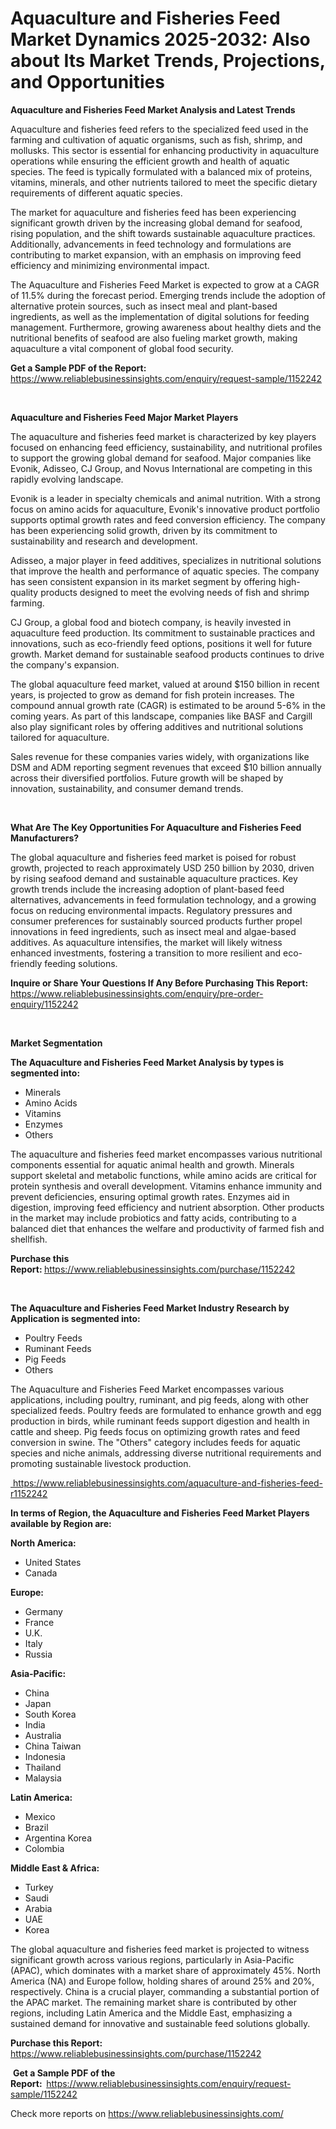 <p><h1>Aquaculture and Fisheries Feed Market Dynamics 2025-2032: Also about Its Market Trends, Projections, and Opportunities</h1></p><p><strong>Aquaculture and Fisheries Feed Market Analysis and Latest Trends</strong></p>
<p><p>Aquaculture and fisheries feed refers to the specialized feed used in the farming and cultivation of aquatic organisms, such as fish, shrimp, and mollusks. This sector is essential for enhancing productivity in aquaculture operations while ensuring the efficient growth and health of aquatic species. The feed is typically formulated with a balanced mix of proteins, vitamins, minerals, and other nutrients tailored to meet the specific dietary requirements of different aquatic species.</p><p>The market for aquaculture and fisheries feed has been experiencing significant growth driven by the increasing global demand for seafood, rising population, and the shift towards sustainable aquaculture practices. Additionally, advancements in feed technology and formulations are contributing to market expansion, with an emphasis on improving feed efficiency and minimizing environmental impact.</p><p>The Aquaculture and Fisheries Feed Market is expected to grow at a CAGR of 11.5% during the forecast period. Emerging trends include the adoption of alternative protein sources, such as insect meal and plant-based ingredients, as well as the implementation of digital solutions for feeding management. Furthermore, growing awareness about healthy diets and the nutritional benefits of seafood are also fueling market growth, making aquaculture a vital component of global food security.</p></p>
<p><strong>Get a Sample PDF of the Report:&nbsp;</strong> <a href="https://www.reliablebusinessinsights.com/enquiry/request-sample/1152242?utm_campaign=2276&utm_medium=2&utm_source=Github&utm_content=ia&utm_term=04042025&utm_id=aquaculture-and-fisheries-feed">https://www.reliablebusinessinsights.com/enquiry/request-sample/1152242</a></p>
<p>&nbsp;</p>
<p><strong>Aquaculture and Fisheries Feed Major Market Players</strong></p>
<p><p>The aquaculture and fisheries feed market is characterized by key players focused on enhancing feed efficiency, sustainability, and nutritional profiles to support the growing global demand for seafood. Major companies like Evonik, Adisseo, CJ Group, and Novus International are competing in this rapidly evolving landscape.</p><p>Evonik is a leader in specialty chemicals and animal nutrition. With a strong focus on amino acids for aquaculture, Evonik's innovative product portfolio supports optimal growth rates and feed conversion efficiency. The company has been experiencing solid growth, driven by its commitment to sustainability and research and development.</p><p>Adisseo, a major player in feed additives, specializes in nutritional solutions that improve the health and performance of aquatic species. The company has seen consistent expansion in its market segment by offering high-quality products designed to meet the evolving needs of fish and shrimp farming.</p><p>CJ Group, a global food and biotech company, is heavily invested in aquaculture feed production. Its commitment to sustainable practices and innovations, such as eco-friendly feed options, positions it well for future growth. Market demand for sustainable seafood products continues to drive the company's expansion.</p><p>The global aquaculture feed market, valued at around $150 billion in recent years, is projected to grow as demand for fish protein increases. The compound annual growth rate (CAGR) is estimated to be around 5-6% in the coming years. As part of this landscape, companies like BASF and Cargill also play significant roles by offering additives and nutritional solutions tailored for aquaculture.</p><p>Sales revenue for these companies varies widely, with organizations like DSM and ADM reporting segment revenues that exceed $10 billion annually across their diversified portfolios. Future growth will be shaped by innovation, sustainability, and consumer demand trends.</p></p>
<p>&nbsp;</p>
<p><strong>What Are The Key Opportunities For Aquaculture and Fisheries Feed Manufacturers?</strong></p>
<p><p>The global aquaculture and fisheries feed market is poised for robust growth, projected to reach approximately USD 250 billion by 2030, driven by rising seafood demand and sustainable aquaculture practices. Key growth trends include the increasing adoption of plant-based feed alternatives, advancements in feed formulation technology, and a growing focus on reducing environmental impacts. Regulatory pressures and consumer preferences for sustainably sourced products further propel innovations in feed ingredients, such as insect meal and algae-based additives. As aquaculture intensifies, the market will likely witness enhanced investments, fostering a transition to more resilient and eco-friendly feeding solutions.</p></p>
<p><strong>Inquire or Share Your Questions If Any Before Purchasing This Report:</strong> <a href="https://www.reliablebusinessinsights.com/enquiry/pre-order-enquiry/1152242?utm_campaign=2276&utm_medium=2&utm_source=Github&utm_content=ia&utm_term=04042025&utm_id=aquaculture-and-fisheries-feed">https://www.reliablebusinessinsights.com/enquiry/pre-order-enquiry/1152242</a></p>
<p>&nbsp;</p>
<p><strong>Market Segmentation</strong></p>
<p><strong>The Aquaculture and Fisheries Feed Market Analysis by types is segmented into:</strong></p>
<p><ul><li>Minerals</li><li>Amino Acids</li><li>Vitamins</li><li>Enzymes</li><li>Others</li></ul></p>
<p><p>The aquaculture and fisheries feed market encompasses various nutritional components essential for aquatic animal health and growth. Minerals support skeletal and metabolic functions, while amino acids are critical for protein synthesis and overall development. Vitamins enhance immunity and prevent deficiencies, ensuring optimal growth rates. Enzymes aid in digestion, improving feed efficiency and nutrient absorption. Other products in the market may include probiotics and fatty acids, contributing to a balanced diet that enhances the welfare and productivity of farmed fish and shellfish.</p></p>
<p><strong>Purchase this Report:&nbsp;</strong><a href="https://www.reliablebusinessinsights.com/purchase/1152242?utm_campaign=2276&utm_medium=2&utm_source=Github&utm_content=ia&utm_term=04042025&utm_id=aquaculture-and-fisheries-feed">https://www.reliablebusinessinsights.com/purchase/1152242</a></p>
<p>&nbsp;</p>
<p><strong>The Aquaculture and Fisheries Feed Market Industry Research by Application is segmented into:</strong></p>
<p><ul><li>Poultry Feeds</li><li>Ruminant Feeds</li><li>Pig Feeds</li><li>Others</li></ul></p>
<p><p>The Aquaculture and Fisheries Feed Market encompasses various applications, including poultry, ruminant, and pig feeds, along with other specialized feeds. Poultry feeds are formulated to enhance growth and egg production in birds, while ruminant feeds support digestion and health in cattle and sheep. Pig feeds focus on optimizing growth rates and feed conversion in swine. The "Others" category includes feeds for aquatic species and niche animals, addressing diverse nutritional requirements and promoting sustainable livestock production.</p></p>
<p><a href="https://www.reliablebusinessinsights.com/aquaculture-and-fisheries-feed-r1152242?utm_campaign=2276&utm_medium=2&utm_source=Github&utm_content=ia&utm_term=04042025&utm_id=aquaculture-and-fisheries-feed">&nbsp;https://www.reliablebusinessinsights.com/aquaculture-and-fisheries-feed-r1152242</a></p>
<p><strong>In terms of Region, the Aquaculture and Fisheries Feed Market Players available by Region are:</strong></p>
<p>
    <p> <strong> North America: </strong>
        <ul>
            <li>United States</li>
            <li>Canada</li>
        </ul>
        </p> 
    <p> <strong> Europe: </strong>
        <ul>
            <li>Germany</li>
            <li>France</li>
            <li>U.K.</li>
            <li>Italy</li>
            <li>Russia</li>
        </ul>
        </p> 
    <p> <strong> Asia-Pacific: </strong>
        <ul>
            <li>China</li>
            <li>Japan</li>
            <li>South Korea</li>
            <li>India</li>
            <li>Australia</li>
            <li>China Taiwan</li>
            <li>Indonesia</li>
            <li>Thailand</li>
            <li>Malaysia</li>
        </ul>
        </p> 
    <p> <strong> Latin America: </strong>
        <ul>
            <li>Mexico</li>
            <li>Brazil</li>
            <li>Argentina Korea</li>
            <li>Colombia</li>
        </ul>
        </p> 
    <p> <strong> Middle East & Africa: </strong>
        <ul>
            <li>Turkey</li>
            <li>Saudi</li>
            <li>Arabia</li>
            <li>UAE</li>
            <li>Korea</li>
        </ul>
    </p>
    </p>
<p><p>The global aquaculture and fisheries feed market is projected to witness significant growth across various regions, particularly in Asia-Pacific (APAC), which dominates with a market share of approximately 45%. North America (NA) and Europe follow, holding shares of around 25% and 20%, respectively. China is a crucial player, commanding a substantial portion of the APAC market. The remaining market share is contributed by other regions, including Latin America and the Middle East, emphasizing a sustained demand for innovative and sustainable feed solutions globally.</p></p>
<p><strong>Purchase this Report: </strong><a href="https://www.reliablebusinessinsights.com/purchase/1152242?utm_campaign=2276&utm_medium=2&utm_source=Github&utm_content=ia&utm_term=04042025&utm_id=aquaculture-and-fisheries-feed">https://www.reliablebusinessinsights.com/purchase/1152242</a></p>
<p>&nbsp;<strong>Get a Sample PDF of the Report:&nbsp;&nbsp;</strong><a href="https://www.reliablebusinessinsights.com/enquiry/request-sample/1152242?utm_campaign=2276&utm_medium=2&utm_source=Github&utm_content=ia&utm_term=04042025&utm_id=aquaculture-and-fisheries-feed">https://www.reliablebusinessinsights.com/enquiry/request-sample/1152242</a></p>
<p><strong></strong></p>
<p>Check more reports on <a href="https://www.reliablebusinessinsights.com/?utm_campaign=2276&utm_medium=2&utm_source=Github&utm_content=ia&utm_term=04042025&utm_id=aquaculture-and-fisheries-feed">https://www.reliablebusinessinsights.com/</a></p>
